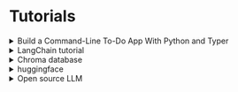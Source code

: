 # Tutorials

<details>
  <summary>Build a Command-Line To-Do App With Python and Typer</summary>
  https://realpython.com/python-typer-cli/#demo
</details>

<details>
  <summary>LangChain tutorial</summary>
  https://python.langchain.com/v0.2/docs/tutorials/pdf_qa/
</details>

<details>
  <summary>Chroma database</summary>
  https://www.trychroma.com/
</details>

<details>
  <summary>huggingface</summary>
  https://huggingface.co/
</details>

<details>
  <summary>Open source LLM</summary>
  https://www.linkedin.com/pulse/free-open-source-alternative-chatgpt-gpts-paul-hankin-t4rte?utm_source=share&utm_medium=member_android&utm_campaign=share_via
</details>
